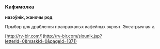 ### Кафямолка
**назоўнік, жаночы род**

Прыбор для драблення прапражаных кафейных зярнят. Электрычная к.

<a rel="author">[http://rv-blr.com/](http://rv-blr.com/slounik.jsp?letterId=0&maskId=0&pageId=1371)</a>
